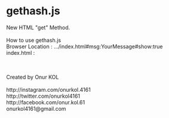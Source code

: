 # gethash.js
New HTML "get" Method.<br>
<br>
How to use gethash.js<br>
Browser Location : .../index.html#msg:YourMessage#show:true<br>
index.html :<br>
<script src=".../gethash.js"></script><br>
<script><br>
var message=get("msg");<br>
var ms=get("show");<br>
<br>
if(ms == true){<br>
document.write( message )<br>
}<br>
</script>

<br>
Created by Onur KOL<br><br>
http://instagram.com/onurkol.4161<br>
http://twitter.com/onurkol4161<br>
http://facebook.com/onur.kol.61<br>
onurkol4161@gmail.com
